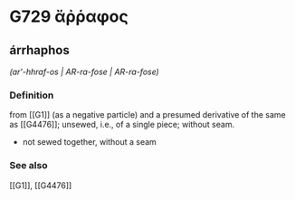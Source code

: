 # G729 ἄῤῥαφος

## árrhaphos

_(ar'-hhraf-os | AR-ra-fose | AR-ra-fose)_

### Definition

from [[G1]] (as a negative particle) and a presumed derivative of the same as [[G4476]]; unsewed, i.e., of a single piece; without seam.

- not sewed together, without a seam

### See also

[[G1]], [[G4476]]

